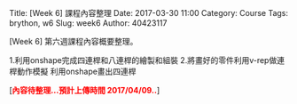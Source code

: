 Title: [Week 6] 課程內容整理
Date: 2017-03-30 11:00
Category: Course
Tags: brython, w6
Slug: week6
Author: 40423117


[Week 6] 第六週課程內容概要整理。

1.利用onshape完成四連桿和八連桿的繪製和組裝
2.將畫好的零件利用v-rep做連桿動作模擬
利用onshape畫出四連桿

<!-- PELICAN_END_SUMMARY -->

[<b><font color="#FF0000">內容待整理...預計上傳時間 2017/04/09..</font></b>]